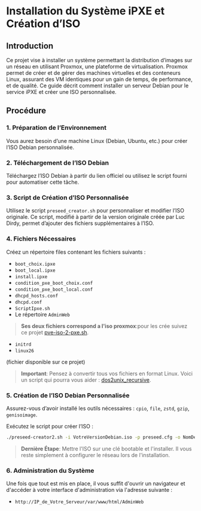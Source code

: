 # Installation du Système iPXE et Création d’ISO

## Introduction

Ce projet vise à installer un système permettant la distribution d’images sur un réseau en utilisant Proxmox, une plateforme de virtualisation. Proxmox permet de créer et de gérer des machines virtuelles et des conteneurs Linux, assurant des VM identiques pour un gain de temps, de performance, et de qualité. Ce guide décrit comment installer un serveur Debian pour le service iPXE et créer une ISO personnalisée.

## Procédure

### 1. Préparation de l’Environnement

Vous aurez besoin d’une machine Linux (Debian, Ubuntu, etc.) pour créer l’ISO Debian personnalisée.

### 2. Téléchargement de l’ISO Debian

Téléchargez l’ISO Debian à partir du lien officiel ou utilisez le script fourni pour automatiser cette tâche.

### 3. Script de Création d’ISO Personnalisée

Utilisez le script `preseed_creator.sh` pour personnaliser et modifier l’ISO originale. Ce script, modifié à partir de la version originale créée par Luc Dirdy, permet d’ajouter des fichiers supplémentaires à l’ISO.

### 4. Fichiers Nécessaires

Créez un répertoire files contenant les fichiers suivants :

- `boot_choix.ipxe`
- `boot_local.ipxe`
- `install.ipxe`
- `condition_pxe_boot_choix.conf`
- `condition_pxe_boot_local.conf`
- `dhcpd_hosts.conf`
- `dhcpd.conf`
- `ScriptIpxe.sh`
- Le répertoire `AdminWeb`

> **Ses deux fichiers correspond a l'iso proxmox**:pour les crée suivez ce projet [pve-iso-2-pxe.sh](https://github.com/morph027/pve-iso-2-pxe/).
- `initrd`
- `linux26`

(fichier disponible sur ce projet)
> **Important**: Pensez à convertir tous vos fichiers en format Linux. Voici un script qui pourra vous aider : [dos2unix_recursive](https://github.com/wicra/dos2unix_recursive).

### 5. Création de l’ISO Debian Personnalisée

Assurez-vous d’avoir installé les outils nécessaires : `cpio`, `file`, `zstd`, `gzip`, `genisoimage`.

Exécutez le script pour créer l’ISO :

```sh
./preseed-creator2.sh -i VotreVersionDebian.iso -p preseed.cfg -o NomDeVotreNouvelleISO.iso -r /chemin/repertoire/files
```
> **Dernière Étape**: Mettre l'ISO sur une clé bootable et l'installer. Il vous reste simplement à configurer le réseau lors de l'installation.


### 6. Administration du Système

Une fois que tout est mis en place, il vous suffit d'ouvrir un navigateur et d'accéder à votre interface d'administration via l'adresse suivante :

- `http://IP_de_Votre_Serveur/var/www/html/AdminWeb`
